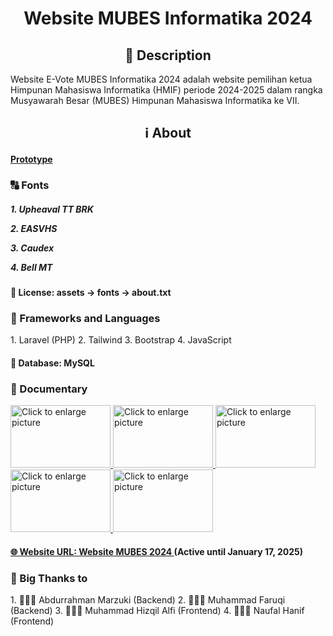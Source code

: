 <div align="center">
    <h1>Website MUBES Informatika 2024</h1>
</div>

<div align="center">
    <h2>📝 Description</h2>
</div>
    
Website E-Vote MUBES Informatika 2024 adalah website 
pemilihan ketua Himpunan Mahasiswa Informatika (HMIF) 
periode 2024-2025 dalam rangka Musyawarah Besar (MUBES) 
Himpunan Mahasiswa Informatika ke VII.

<div align="center">
    <h2>ℹ️ About</h2>
</div>

<h4>
    <a href="[https://mubeshmif.my.id](https://www.figma.com/design/VgkaqMaIDDh2IdytyGy1Gk/Website-MUBES-2024?node-id=0-1&t=fv5I9m3xOcn4Hpp4-1)">Prototype</a>
</h4>

<h3>🔠 Fonts
    <h5>
        <p>1. Upheaval TT BRK</p>
        <p>2. EASVHS</p>
        <p>3. Caudex</p>
        <p>4. Bell MT</p>
    </h5>
</h3>

<h4>
    📇 License: assets -> fonts -> about.txt
</h4>

<h3>📖 Frameworks and Languages</h3>
1. Laravel (PHP)
2. Tailwind
3. Bootstrap
4. JavaScript

<h4>
    📂 Database: MySQL
</h4>

<h3>📑 Documentary</h3>

<a href="https://drive.google.com/uc?export=view&id=1cwNUlDMXA6xLdZZLV_hAIwEdvlHXpApj">
    <img src="https://drive.google.com/uc?export=view&id=1cwNUlDMXA6xLdZZLV_hAIwEdvlHXpApj" style="width: 160px; max-width: 100%; height: 100px; max-height: 100%" title="Click to enlarge picture" />
<a href="https://drive.google.com/uc?export=view&id=1Q-1F_0QwUdhyBsm9QSNFLPsBjnSAkssX">
    <img src="https://drive.google.com/uc?export=view&id=1Q-1F_0QwUdhyBsm9QSNFLPsBjnSAkssX" style="width: 160px; max-width: 100%; height: 100px; max-height: 100%" title="Click to enlarge picture" />
<a href="https://drive.google.com/uc?export=view&id=1_bAimfhYUG0Cd9dbvRhME-vkoPa-VeTO">
    <img src="https://drive.google.com/uc?export=view&id=1_bAimfhYUG0Cd9dbvRhME-vkoPa-VeTO" style="width: 160px; max-width: 100%; height: 100px; max-height: 100%" title="Click to enlarge picture" />
<a href="https://drive.google.com/uc?export=view&id=1andKdT653DbjSc5FvvtmEfSBlJi8BqZv">
    <img src="https://drive.google.com/uc?export=view&id=1andKdT653DbjSc5FvvtmEfSBlJi8BqZv" style="width: 160px; max-width: 100%; height: 100px; max-height: 100%" title="Click to enlarge picture" />
<a href="https://drive.google.com/uc?export=view&id=1gNieU2Tc8BdUmUUUHENazxEko5aJxIVk">
    <img src="https://drive.google.com/uc?export=view&id=1gNieU2Tc8BdUmUUUHENazxEko5aJxIVk" style="width: 160px; max-width: 100%; height: 100px; max-height: 100%" title="Click to enlarge picture" />

<h4>
    🌐 Website URL: 
    <a href="https://mubeshmif.my.id">Website MUBES 2024
        <a>(Active until January 17, 2025)</a>
    </a>
</h4>

<h3>
    🎉 Big Thanks to
</h3>
1. 🧑🏻‍💻 Abdurrahman Marzuki (Backend)
2. 🧑🏻‍💻 Muhammad Faruqi (Backend)
3. 🧑🏻‍💻 Muhammad Hizqil Alfi (Frontend)
4. 🧑🏻‍💻 Naufal Hanif (Frontend)
